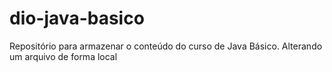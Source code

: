 # dio-java-basico
Repositório para armazenar o conteúdo do curso de Java Básico.
Alterando um arquivo de forma  local
